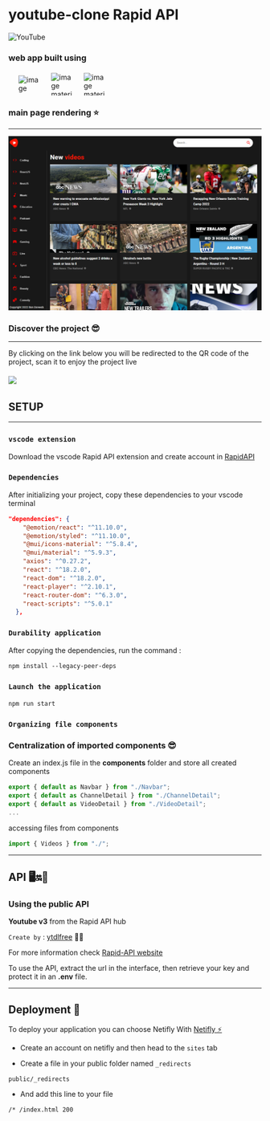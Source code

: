 # youtube-clone Rapid API

![YouTube](https://img.shields.io/badge/YouTube-clone-%23FF0000.svg?style=for-the-badge&logo=YouTube&logoColor=white)

### web app built using

<div style="display: flex; align-items: center; margin: 20px 0">
<img src="https://bitsrc.imgix.net/3b69976526d31a20a1fd238f5a32a704cf437dd6.png" style="width: 45px; height: 35px; margin-left: 20px" alt="image material UI"/>
<img src="https://avatars1.githubusercontent.com/u/14069567?s=280&v=4" style="width: 45px; height: 45px; margin-left: 20px;" alt="image material UI"/>
<img src="https://daviseford.com/blog/public/img/thumbnails/misc/react-logo.png" style="width: 45px; height: 45px; margin-left: 20px; object-fit: cover;" alt="image material UI"/>
</div>

### **main page rendering** ⭐

---

<img src='Readme-assets\image-youtube-clone2.0.png' style="width: 600px"/>

### **Discover the project 😎**

---

By clicking on the link below you will be redirected to the QR code of the project, scan it to enjoy the project live

<div style="margin-top: 20px;"></div>

<a href="https://bendevweb-youtube-clone.netlify.app">
<img src="https://res.cloudinary.com/dwoifuutn/image/upload/v1682453848/image-projects_kidtyy.png" style="width: 290px;" />
</a>

## **SETUP**

---

### `vscode extension`

Download the vscode Rapid API extension and create account in [RapidAPI](https://rapidapi.com/)

### `Dependencies`

After initializing your project, copy these dependencies to your vscode terminal

```json
"dependencies": {
    "@emotion/react": "^11.10.0",
    "@emotion/styled": "^11.10.0",
    "@mui/icons-material": "^5.8.4",
    "@mui/material": "^5.9.3",
    "axios": "^0.27.2",
    "react": "^18.2.0",
    "react-dom": "^18.2.0",
    "react-player": "^2.10.1",
    "react-router-dom": "^6.3.0",
    "react-scripts": "^5.0.1"
  },
```

### `Durability application`

After copying the dependencies, run the command :

```node
npm install --legacy-peer-deps
```

### `Launch the application`

```
npm run start
```

### `Organizing file components`

### Centralization of imported components 😎

Create an index.js file in the **components** folder and store all created components

```jsx
export { default as Navbar } from "./Navbar";
export { default as ChannelDetail } from "./ChannelDetail";
export { default as VideoDetail } from "./VideoDetail";
...
```

accessing files from components

```jsx
import { Videos } from "./";
```

---

## **API** 🖥️🔛🐙

### Using the public API

**Youtube v3** from the Rapid API hub

`Create by` : [ytdlfree](https://rapidapi.com/user/ytdlfree) 🧑‍💻

For more information check [Rapid-API website](https://rapidapi.com/)

To use the API, extract the url in the interface, then retrieve your key and protect it in an **.env** file.

---

## **Deployment 🕺**

To deploy your application you can choose Netifly With [Netifly ⚡](https://app.netlify.com/)

- Create an account on netifly and then head to the `sites` tab

- Create a file in your public folder named `_redirects`

```
public/_redirects
```

- And add this line to your file

```
/* /index.html 200
```
